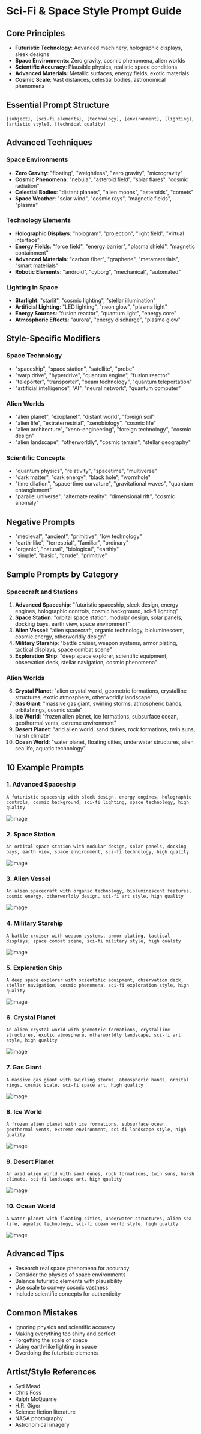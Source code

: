 # Sci-Fi & Space Style Prompt Guide

## Core Principles

- **Futuristic Technology**: Advanced machinery, holographic displays, sleek designs
- **Space Environments**: Zero gravity, cosmic phenomena, alien worlds
- **Scientific Accuracy**: Plausible physics, realistic space conditions
- **Advanced Materials**: Metallic surfaces, energy fields, exotic materials
- **Cosmic Scale**: Vast distances, celestial bodies, astronomical phenomena

## Essential Prompt Structure

```text
[subject], [sci-fi elements], [technology], [environment], [lighting], [artistic style], [technical quality]
```

## Advanced Techniques

### Space Environments

- **Zero Gravity**: "floating", "weightless", "zero gravity", "microgravity"
- **Cosmic Phenomena**: "nebula", "asteroid field", "solar flares", "cosmic radiation"
- **Celestial Bodies**: "distant planets", "alien moons", "asteroids", "comets"
- **Space Weather**: "solar wind", "cosmic rays", "magnetic fields", "plasma"

### Technology Elements

- **Holographic Displays**: "hologram", "projection", "light field", "virtual interface"
- **Energy Fields**: "force field", "energy barrier", "plasma shield", "magnetic containment"
- **Advanced Materials**: "carbon fiber", "graphene", "metamaterials", "smart materials"
- **Robotic Elements**: "android", "cyborg", "mechanical", "automated"

### Lighting in Space

- **Starlight**: "starlit", "cosmic lighting", "stellar illumination"
- **Artificial Lighting**: "LED lighting", "neon glow", "plasma light"
- **Energy Sources**: "fusion reactor", "quantum light", "energy core"
- **Atmospheric Effects**: "aurora", "energy discharge", "plasma glow"

## Style-Specific Modifiers

### Space Technology

- "spaceship", "space station", "satellite", "probe"
- "warp drive", "hyperdrive", "quantum engine", "fusion reactor"
- "teleporter", "transporter", "beam technology", "quantum teleportation"
- "artificial intelligence", "AI", "neural network", "quantum computer"

### Alien Worlds

- "alien planet", "exoplanet", "distant world", "foreign soil"
- "alien life", "extraterrestrial", "xenobiology", "cosmic life"
- "alien architecture", "xeno-engineering", "foreign technology", "cosmic design"
- "alien landscape", "otherworldly", "cosmic terrain", "stellar geography"

### Scientific Concepts

- "quantum physics", "relativity", "spacetime", "multiverse"
- "dark matter", "dark energy", "black hole", "wormhole"
- "time dilation", "space-time curvature", "gravitational waves", "quantum entanglement"
- "parallel universe", "alternate reality", "dimensional rift", "cosmic anomaly"

## Negative Prompts

- "medieval", "ancient", "primitive", "low technology"
- "earth-like", "terrestrial", "familiar", "ordinary"
- "organic", "natural", "biological", "earthly"
- "simple", "basic", "crude", "primitive"

## Sample Prompts by Category

### Spacecraft and Stations

1. **Advanced Spaceship**: "futuristic spaceship, sleek design, energy engines, holographic controls, cosmic background, sci-fi lighting"
2. **Space Station**: "orbital space station, modular design, solar panels, docking bays, earth view, space environment"
3. **Alien Vessel**: "alien spacecraft, organic technology, bioluminescent, cosmic energy, otherworldly design"
4. **Military Starship**: "battle cruiser, weapon systems, armor plating, tactical displays, space combat scene"
5. **Exploration Ship**: "deep space explorer, scientific equipment, observation deck, stellar navigation, cosmic phenomena"

### Alien Worlds

6. **Crystal Planet**: "alien crystal world, geometric formations, crystalline structures, exotic atmosphere, otherworldly landscape"
7. **Gas Giant**: "massive gas giant, swirling storms, atmospheric bands, orbital rings, cosmic scale"
8. **Ice World**: "frozen alien planet, ice formations, subsurface ocean, geothermal vents, extreme environment"
9. **Desert Planet**: "arid alien world, sand dunes, rock formations, twin suns, harsh climate"
10. **Ocean World**: "water planet, floating cities, underwater structures, alien sea life, aquatic technology"

## 10 Example Prompts

### 1. Advanced Spaceship

```text
A futuristic spaceship with sleek design, energy engines, holographic controls, cosmic background, sci-fi lighting, space technology, high quality
```

![image](assets/advanced_spaceship.png)

### 2. Space Station

```text
An orbital space station with modular design, solar panels, docking bays, earth view, space environment, sci-fi technology, high quality
```

![image](assets/space_station.png)

### 3. Alien Vessel

```text
An alien spacecraft with organic technology, bioluminescent features, cosmic energy, otherworldly design, sci-fi art style, high quality
```

![image](assets/alien_vessel.png)

### 4. Military Starship

```text
A battle cruiser with weapon systems, armor plating, tactical displays, space combat scene, sci-fi military style, high quality
```

![image](assets/military_starship.png)

### 5. Exploration Ship

```text
A deep space explorer with scientific equipment, observation deck, stellar navigation, cosmic phenomena, sci-fi exploration style, high quality
```

![image](assets/exploration_ship.png)

### 6. Crystal Planet

```text
An alien crystal world with geometric formations, crystalline structures, exotic atmosphere, otherworldly landscape, sci-fi art style, high quality
```

![image](assets/crystal_planet.png)

### 7. Gas Giant

```text
A massive gas giant with swirling storms, atmospheric bands, orbital rings, cosmic scale, sci-fi space art, high quality
```

![image](assets/gas_giant.png)

### 8. Ice World

```text
A frozen alien planet with ice formations, subsurface ocean, geothermal vents, extreme environment, sci-fi landscape style, high quality
```

![image](assets/ice_world.png)

### 9. Desert Planet

```text
An arid alien world with sand dunes, rock formations, twin suns, harsh climate, sci-fi landscape art, high quality
```

![image](assets/desert_planet.png)

### 10. Ocean World

```text
A water planet with floating cities, underwater structures, alien sea life, aquatic technology, sci-fi ocean world style, high quality
```

![image](assets/ocean_world.png)

## Advanced Tips

- Research real space phenomena for accuracy
- Consider the physics of space environments
- Balance futuristic elements with plausibility
- Use scale to convey cosmic vastness
- Include scientific concepts for authenticity

## Common Mistakes

- Ignoring physics and scientific accuracy
- Making everything too shiny and perfect
- Forgetting the scale of space
- Using earth-like lighting in space
- Overdoing the futuristic elements

## Artist/Style References

- Syd Mead
- Chris Foss
- Ralph McQuarrie
- H.R. Giger
- Science fiction literature
- NASA photography
- Astronomical imagery
